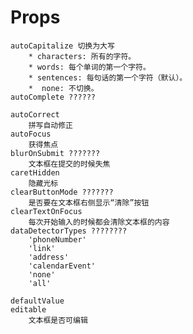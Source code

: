 # Props

    autoCapitalize 切换为大写
        * characters: 所有的字符。
        * words: 每个单词的第一个字符。
        * sentences: 每句话的第一个字符（默认）。
        *  none: 不切换。
    autoComplete ??????

    autoCorrect
        拼写自动修正
    autoFocus
        获得焦点
    blurOnSubmit ???????
        文本框在提交的时候失焦
    caretHidden
        隐藏光标
    clearButtonMode ???????
        是否要在文本框右侧显示“清除”按钮
    clearTextOnFocus
        每次开始输入的时候都会清除文本框的内容
    dataDetectorTypes ????????
        'phoneNumber'
        'link'
        'address'
        'calendarEvent'
        'none'
        'all'

    defaultValue
    editable
        文本框是否可编辑
